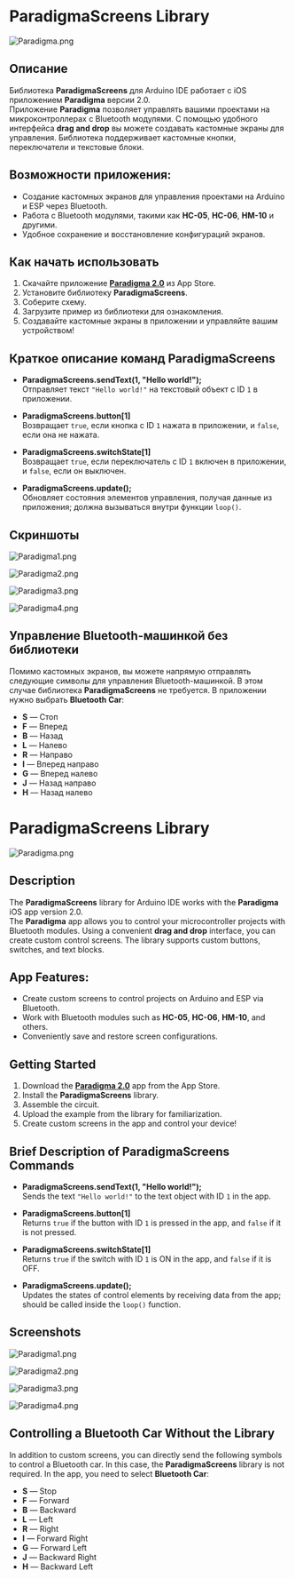 # ParadigmaScreens Library

![Paradigma.png](https://downloader.disk.yandex.ru/preview/9fe80dd6ae07d6a104dc0cd39d2da5b8c0220a81c0f0e2930b5e4d23a11588b9/66f4f249/_go3wrCMbx02LpdrL3YywtrxYBlDDCYeFQLRFGlLY9EPd-RBLJGpo9Vt0y3RvrQaQvLJ3nPG7pPyF7vVIt_-bQ%3D%3D?uid=0&filename=68747470733a2f2f73322e726164696b616c2e636c6f75642f323032342f30392f32342f5549415050362e706e67.png&disposition=inline&hash=&limit=0&content_type=image%2Fpng&owner_uid=0&tknv=v2&size=2048x2048&size=2048x2048)

## Описание

Библиотека **ParadigmaScreens** для Arduino IDE работает с iOS приложением **Paradigma** версии 2.0.  
Приложение **Paradigma** позволяет управлять вашими проектами на микроконтроллерах с Bluetooth модулями. С помощью удобного интерфейса **drag and drop** вы можете создавать кастомные экраны для управления. Библиотека поддерживает кастомные кнопки, переключатели и текстовые блоки.

## Возможности приложения:

- Создание кастомных экранов для управления проектами на Arduino и ESP через Bluetooth.
- Работа с Bluetooth модулями, такими как **HC-05**, **HC-06**, **HM-10** и другими.
- Удобное сохранение и восстановление конфигураций экранов.

## Как начать использовать

1. Скачайте приложение [**Paradigma 2.0**](https://apps.apple.com/ru/app/paradigma/id6503053235) из App Store.
2. Установите библиотеку **ParadigmaScreens**.
3. Соберите схему.
4. Загрузите пример из библиотеки для ознакомления.
5. Создавайте кастомные экраны в приложении и управляйте вашим устройством!

## Краткое описание команд ParadigmaScreens

- **ParadigmaScreens.sendText(1, "Hello world!");**  
  Отправляет текст `"Hello world!"` на текстовый объект с ID `1` в приложении.

- **ParadigmaScreens.button[1]**  
  Возвращает `true`, если кнопка с ID `1` нажата в приложении, и `false`, если она не нажата.

- **ParadigmaScreens.switchState[1]**  
  Возвращает `true`, если переключатель с ID `1` включен в приложении, и `false`, если он выключен.

- **ParadigmaScreens.update();**  
  Обновляет состояния элементов управления, получая данные из приложения; должна вызываться внутри функции `loop()`.

## Скриншоты

![Paradigma1.png](https://downloader.disk.yandex.ru/preview/b842a134c50866d401ab007ea91d3d49781404cb1053d26888b481132a07fae4/66f4f237/Bkk4x5-L58rfpTzSt7PxjILXacVd15P5lxeLbfMKzU-R6-LgoBS1N3qP9fvLULCbK8sEzB2YU7xlgTHm_AFr6g%3D%3D?uid=0&filename=UIAPP1.png&disposition=inline&hash=&limit=0&content_type=image%2Fpng&owner_uid=0&tknv=v2&size=2048x2048&size=2048x2048)

![Paradigma2.png](https://downloader.disk.yandex.ru/preview/632598884ea0e8ef855364c6d3e1bd4594614087d22900d2bcc9315e5c38a65d/66f4f21f/whI00jyOYhQaB2EYlCo66I7kfj6DIubfMQaq9WtIZVKDC7xMeiWRIGvCCQ9u-mqks1pBkTBzl_hfoJX4Zpb9GA%3D%3D?uid=0&filename=UIAPP2.png&disposition=inline&hash=&limit=0&content_type=image%2Fpng&owner_uid=0&tknv=v2&size=2048x2048&size=2048x2048)

![Paradigma3.png](https://downloader.disk.yandex.ru/preview/62529747ed55d7c3b9c3e7b0a41bff4377bf3116e0a8e6d8eafcc7a530d3c621/66f4f20b/ABpFEPMX-qIFaexmR8U_CZINt6XGaP5EO1wbip5DRCsTsHMV26FV9t4GxgN1KCuiig7ft4ZpD2PCPfCTBFzoGw%3D%3D?uid=0&filename=UIAPP3.png&disposition=inline&hash=&limit=0&content_type=image%2Fpng&owner_uid=0&tknv=v2&size=2048x2048&size=2048x2048)

![Paradigma4.png](https://downloader.disk.yandex.ru/preview/aacb8f82c63bd8a93c18feb21f6493edf9a0fefc23a5bd77c2fcdf2ee85f43c2/66f4f1c9/tM4wEXTyGIq5gWVwGjUYX2iSU1rycb2VCyMAniKpSW2uOgBxyun8iaJf2rnSboPughBfVPxIlTJ1WYnz3sIpJQ%3D%3D?uid=0&filename=UIAPP4.png&disposition=inline&hash=&limit=0&content_type=image%2Fpng&owner_uid=0&tknv=v2&size=2048x2048&size=2048x2048)

## Управление Bluetooth-машинкой без библиотеки

Помимо кастомных экранов, вы можете напрямую отправлять следующие символы для управления Bluetooth-машинкой. В этом случае библиотека **ParadigmaScreens** не требуется. В приложении нужно выбрать **Bluetooth Car**:

- **S** — Стоп
- **F** — Вперед
- **B** — Назад
- **L** — Налево
- **R** — Направо
- **I** — Вперед направо
- **G** — Вперед налево
- **J** — Назад направо
- **H** — Назад налево

# ParadigmaScreens Library

![Paradigma.png](https://downloader.disk.yandex.ru/preview/9fe80dd6ae07d6a104dc0cd39d2da5b8c0220a81c0f0e2930b5e4d23a11588b9/66f4f249/_go3wrCMbx02LpdrL3YywtrxYBlDDCYeFQLRFGlLY9EPd-RBLJGpo9Vt0y3RvrQaQvLJ3nPG7pPyF7vVIt_-bQ%3D%3D?uid=0&filename=68747470733a2f2f73322e726164696b616c2e636c6f75642f323032342f30392f32342f5549415050362e706e67.png&disposition=inline&hash=&limit=0&content_type=image%2Fpng&owner_uid=0&tknv=v2&size=2048x2048&size=2048x2048)

## Description

The **ParadigmaScreens** library for Arduino IDE works with the **Paradigma** iOS app version 2.0.  
The **Paradigma** app allows you to control your microcontroller projects with Bluetooth modules. Using a convenient **drag and drop** interface, you can create custom control screens. The library supports custom buttons, switches, and text blocks.

## App Features:

- Create custom screens to control projects on Arduino and ESP via Bluetooth.
- Work with Bluetooth modules such as **HC-05**, **HC-06**, **HM-10**, and others.
- Conveniently save and restore screen configurations.

## Getting Started

1. Download the [**Paradigma 2.0**](https://apps.apple.com/ru/app/paradigma/id6503053235) app from the App Store.
2. Install the **ParadigmaScreens** library.
3. Assemble the circuit.
4. Upload the example from the library for familiarization.
5. Create custom screens in the app and control your device!

## Brief Description of ParadigmaScreens Commands

- **ParadigmaScreens.sendText(1, "Hello world!");**  
  Sends the text `"Hello world!"` to the text object with ID `1` in the app.

- **ParadigmaScreens.button[1]**  
  Returns `true` if the button with ID `1` is pressed in the app, and `false` if it is not pressed.

- **ParadigmaScreens.switchState[1]**  
  Returns `true` if the switch with ID `1` is ON in the app, and `false` if it is OFF.

- **ParadigmaScreens.update();**  
  Updates the states of control elements by receiving data from the app; should be called inside the `loop()` function.

## Screenshots


![Paradigma1.png](https://downloader.disk.yandex.ru/preview/b842a134c50866d401ab007ea91d3d49781404cb1053d26888b481132a07fae4/66f4f237/Bkk4x5-L58rfpTzSt7PxjILXacVd15P5lxeLbfMKzU-R6-LgoBS1N3qP9fvLULCbK8sEzB2YU7xlgTHm_AFr6g%3D%3D?uid=0&filename=UIAPP1.png&disposition=inline&hash=&limit=0&content_type=image%2Fpng&owner_uid=0&tknv=v2&size=2048x2048&size=2048x2048)

![Paradigma2.png](https://downloader.disk.yandex.ru/preview/632598884ea0e8ef855364c6d3e1bd4594614087d22900d2bcc9315e5c38a65d/66f4f21f/whI00jyOYhQaB2EYlCo66I7kfj6DIubfMQaq9WtIZVKDC7xMeiWRIGvCCQ9u-mqks1pBkTBzl_hfoJX4Zpb9GA%3D%3D?uid=0&filename=UIAPP2.png&disposition=inline&hash=&limit=0&content_type=image%2Fpng&owner_uid=0&tknv=v2&size=2048x2048&size=2048x2048)

![Paradigma3.png](https://downloader.disk.yandex.ru/preview/62529747ed55d7c3b9c3e7b0a41bff4377bf3116e0a8e6d8eafcc7a530d3c621/66f4f20b/ABpFEPMX-qIFaexmR8U_CZINt6XGaP5EO1wbip5DRCsTsHMV26FV9t4GxgN1KCuiig7ft4ZpD2PCPfCTBFzoGw%3D%3D?uid=0&filename=UIAPP3.png&disposition=inline&hash=&limit=0&content_type=image%2Fpng&owner_uid=0&tknv=v2&size=2048x2048&size=2048x2048)

![Paradigma4.png](https://downloader.disk.yandex.ru/preview/aacb8f82c63bd8a93c18feb21f6493edf9a0fefc23a5bd77c2fcdf2ee85f43c2/66f4f1c9/tM4wEXTyGIq5gWVwGjUYX2iSU1rycb2VCyMAniKpSW2uOgBxyun8iaJf2rnSboPughBfVPxIlTJ1WYnz3sIpJQ%3D%3D?uid=0&filename=UIAPP4.png&disposition=inline&hash=&limit=0&content_type=image%2Fpng&owner_uid=0&tknv=v2&size=2048x2048&size=2048x2048)


## Controlling a Bluetooth Car Without the Library

In addition to custom screens, you can directly send the following symbols to control a Bluetooth car. In this case, the **ParadigmaScreens** library is not required. In the app, you need to select **Bluetooth Car**:

- **S** — Stop
- **F** — Forward
- **B** — Backward
- **L** — Left
- **R** — Right
- **I** — Forward Right
- **G** — Forward Left
- **J** — Backward Right
- **H** — Backward Left

